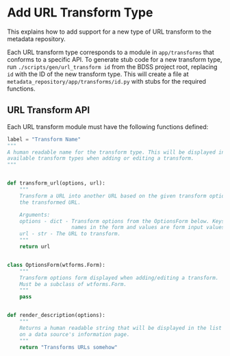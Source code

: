 # Add URL Transform Type

This explains how to add support for a new type of URL transform to the metadata repository.

Each URL transform type corresponds to a module in `app/transforms` that conforms to a specific
API. To generate stub code for a new transform type, run `./scripts/gen/url_transform id` from
the BDSS project root, replacing `id` with the ID of the new transform type. This will create
a file at `metadata_repository/app/transforms/id.py` with stubs for the required functions.

## URL Transform API

Each URL transform module must have the following functions defined:

```Python
label = "Transform Name"
"""
A human readable name for the transform type. This will be displayed in the list of
available transform types when adding or editing a transform.
"""


def transform_url(options, url):
    """
    Transform a URL into another URL based on the given transform options. Returns
    the transformed URL.

    Arguments:
    options - dict - Transform options from the OptionsForm below. Keys match field
                     names in the form and values are form input values.
    url - str - The URL to transform.
    """
    return url


class OptionsForm(wtforms.Form):
    """
    Transform options form displayed when adding/editing a transform.
    Must be a subclass of wtforms.Form.
    """
    pass


def render_description(options):
    """
    Returns a human readable string that will be displayed in the list of transforms
    on a data source's information page.
    """
    return "Transforms URLs somehow"
```
